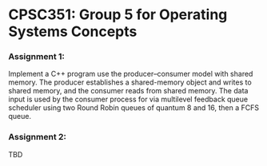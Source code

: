 # CPSC351: Group 5 for Operating Systems Concepts

### Assignment 1:
Implement a C++ program use the producer–consumer model with shared 
memory. The producer establishes a shared-memory object and writes to shared memory, and the consumer reads from shared memory. The data input is used by the consumer process for via multilevel feedback queue scheduler using two Round Robin queues of quantum 8 and 16, then a FCFS queue.

### Assignment 2:
TBD
